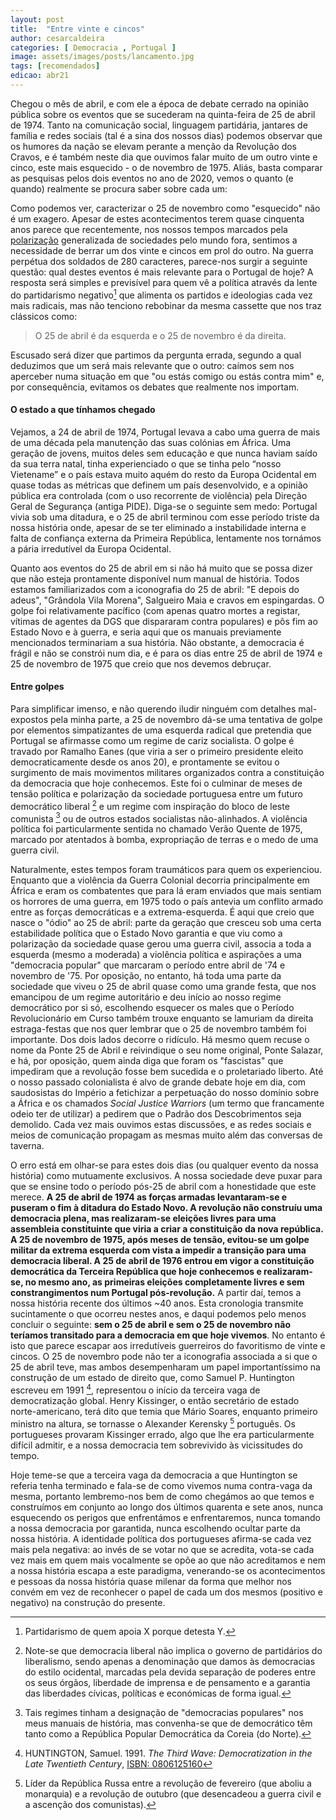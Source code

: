 ```yaml
---
layout: post
title:  "Entre vinte e cincos"
author: cesarcaldeira
categories: [ Democracia , Portugal ]
image: assets/images/posts/lancamento.jpg
tags: [recomendados]
edicao: abr21
---
```


Chegou o mês de abril, e com ele a época de debate cerrado na opinião pública sobre os eventos que se sucederam na quinta-feira de 25 de abril de 1974. Tanto na comunicação social, linguagem partidária, jantares de família e redes sociais (tal é a sina dos nossos dias) podemos observar que os humores da nação se elevam perante a menção da Revolução dos Cravos, e é também neste dia que ouvimos falar muito de um outro vinte e cinco, este mais esquecido - o de novembro de 1975. Aliás, basta comparar as pesquisas pelos dois eventos no ano de 2020, vemos o quanto (e quando) realmente se procura saber sobre cada um:

<script type="text/javascript" src="https://ssl.gstatic.com/trends_nrtr/2431_RC04/embed_loader.js"></script>
<script type="text/javascript">
  trends.embed.renderExploreWidget("TIMESERIES", {"comparisonItem":[{"keyword":"25 de abril","geo":"PT","time":"2020-01-01 2020-12-31"},{"keyword":"25 de novembro","geo":"PT","time":"2020-01-01 2020-12-31"}],"category":0,"property":""}, {"exploreQuery":"date=2020-01-01%202020-12-31&geo=PT&q=25%20de%20abril,25%20de%20novembro","guestPath":"https://trends.google.com:443/trends/embed/"});
</script>

Como podemos ver, caracterizar o 25 de novembro como "esquecido" não é um exagero. Apesar de estes acontecimentos terem quase cinquenta anos parece que recentemente, nos nossos tempos marcados pela [polarização](/edicao/abril-2020) generalizada de sociedades pelo mundo fora, sentimos a necessidade de berrar um dos vinte e cincos em prol do outro. Na guerra perpétua dos soldados de 280 caracteres, parece-nos surgir a seguinte questão: qual destes eventos é mais relevante para o Portugal de hoje? A resposta será simples e previsível para quem vê a política através da lente do partidarismo negativo[^1] que alimenta os partidos e ideologias cada vez mais radicais, mas não tenciono rebobinar da mesma cassette que nos traz clássicos como:

[^1]: Partidarismo de quem apoia X porque detesta Y.

> O 25 de abril é da esquerda e o 25 de novembro é da direita.

Escusado será dizer que partimos da pergunta errada, segundo a qual deduzimos que um será mais relevante que o outro: caímos sem nos aperceber numa situação em que "ou estás comigo ou estás contra mim" e, por consequência, evitamos os debates que realmente nos importam.

#### O estado a que tínhamos chegado

Vejamos, a 24 de abril de 1974, Portugal levava a cabo uma guerra de mais de uma década pela manutenção das suas colónias em África. Uma geração de jovens, muitos deles sem educação e que nunca haviam saído da sua terra natal, tinha experienciado o que se tinha pelo “nosso Vietename” e o país estava muito aquém do resto da Europa Ocidental em quase todas as métricas que definem um país desenvolvido, e a opinião pública era controlada (com o uso recorrente de violência) pela Direção Geral de Segurança (antiga PIDE). Diga-se o seguinte sem medo: Portugal vivia sob uma ditadura, e o 25 de abril terminou com esse período triste da nossa história onde, apesar de se ter eliminado a instabilidade interna e falta de confiança externa da Primeira República, lentamente nos tornámos a pária irredutível da Europa Ocidental.

Quanto aos eventos do 25 de abril em si não há muito que se possa dizer que não esteja prontamente disponível num manual de história. Todos estamos familiarizados com a iconografia do 25 de abril: "E depois do adeus", "Grândola Vila Morena", Salgueiro Maia e cravos em espingardas. O golpe foi relativamente pacífico (com apenas quatro mortes a registar, vítimas de agentes da DGS que dispararam contra populares) e pôs fim ao Estado Novo e à guerra, e seria aqui que os manuais previamente mencionados terminariam a sua história. Não obstante, a democracia é frágil e não se constrói num dia, e é para os dias entre 25 de abril de 1974 e 25 de novembro de 1975 que creio que nos devemos debruçar.

#### Entre golpes

Para simplificar imenso, e não querendo iludir ninguém com detalhes mal-expostos pela minha parte, a 25 de novembro dá-se uma tentativa de golpe por elementos simpatizantes de uma esquerda radical que pretendia que Portugal se afirmasse como um regime de cariz socialista. O golpe é travado por Ramalho Eanes (que viria a ser o primeiro presidente eleito democraticamente desde os anos 20), e prontamente se evitou o surgimento de mais movimentos militares organizados contra a constituição da democracia que hoje conhecemos. Este foi o culminar de meses de tensão política e polarização da sociedade portuguesa entre um futuro democrático liberal [^2] e um regime com inspiração do bloco de leste comunista [^3] ou de outros estados socialistas não-alinhados. A violência política foi particularmente sentida no chamado Verão Quente de 1975, marcado por atentados à bomba, expropriação de terras e o medo de uma guerra civil.

[^2]: Note-se que democracia liberal não implica o governo de partidários do liberalismo, sendo apenas a denominação que damos às democracias do estilo ocidental, marcadas pela devida separação de poderes entre os seus órgãos, liberdade de imprensa e de pensamento e a garantia das liberdades cívicas, políticas e económicas de forma igual.

[^3]: Tais regimes tinham a designação de "democracias populares" nos meus manuais de história, mas convenha-se que de democrático têm tanto como a República Popular Democrática da Coreia (do Norte).

Naturalmente, estes tempos foram traumáticos para quem os experienciou. Enquanto que a violência da Guerra Colonial decorria principalmente em África e eram os combatentes que para lá eram enviados que mais sentiam os horrores de uma guerra, em 1975 todo o país antevia um conflito armado entre as forças democráticas e a extrema-esquerda. É aqui que creio que nasce o "ódio" ao 25 de abril: parte da geração que cresceu sob uma certa estabilidade política que o Estado Novo garantia e que viu como a polarização da sociedade quase gerou uma guerra civil, associa a toda a esquerda (mesmo a moderada) a violência política e aspirações a uma "democracia popular" que marcaram o período entre abril de '74 e novembro de '75. Por oposição, no entanto, há toda uma parte da sociedade que viveu o 25 de abril quase como uma grande festa, que nos emancipou de um regime autoritário e deu início ao nosso regime democrático por si só, escolhendo esquecer os males que o Período Revolucionário em Curso também trouxe enquanto se lamuriam da direita estraga-festas que nos quer lembrar que o 25 de novembro também foi importante. Dos dois lados decorre o ridículo. Há mesmo quem recuse o nome da Ponte 25 de Abril e reivindique o seu nome original, Ponte Salazar, e há, por oposição, quem ainda diga que foram os "fascistas" que impediram que a revolução fosse bem sucedida e o proletariado liberto. Até o nosso passado colonialista é alvo de grande debate hoje em dia, com saudosistas do Império a fetichizar a perpetuação do nosso domínio sobre a África e os chamados _Social Justice Warriors_ (um termo que francamente odeio ter de utilizar) a pedirem que o Padrão dos Descobrimentos seja demolido. Cada vez mais ouvimos estas discussões, e as redes sociais e meios de comunicação propagam as mesmas muito além das conversas de taverna.

O erro está em olhar-se para estes dois dias (ou qualquer evento da nossa história) como mutuamente exclusivos. A nossa sociedade deve puxar para que se ensine todo o período pós-25 de abril com a honestidade que este merece. **A 25 de abril de 1974 as forças armadas levantaram-se e puseram o fim à ditadura do Estado Novo. A revolução não construíu uma democracia plena, mas realizaram-se eleições livres para uma assembleia constituinte que viria a criar a constituição da nova república. A 25 de novembro de 1975, após meses de tensão, evitou-se um golpe militar da extrema esquerda com vista a impedir a transição para uma democracia liberal. A 25 de abril de 1976 entrou em vigor a constituição democrática da Terceira República que hoje conhecemos e realizaram-se, no mesmo ano, as primeiras eleições completamente livres e sem constrangimentos num Portugal pós-revolução.** A partir daí, temos a nossa história recente dos últimos ~40 anos. Esta cronologia transmite sucintamente o que ocorreu nestes anos, e daqui podemos pelo menos concluir o seguinte: **sem o 25 de abril e sem o 25 de novembro não teríamos transitado para a democracia em que hoje vivemos**. No entanto é isto que parece escapar aos irredutíveis guerreiros do favoritismo de vinte e cincos. O 25 de novembro pode não ter a iconografia associada a si que o 25 de abril teve, mas ambos desempenharam um papel importantíssimo na construção de um estado de direito que, como Samuel P. Huntington escreveu em 1991 [^4], representou o início da terceira vaga de democratização global. Henry Kissinger, o então secretário de estado norte-americano, terá dito que temia que Mário Soares, enquanto primeiro ministro na altura, se tornasse o Alexander Kerensky [^5] português. Os portugueses provaram Kissinger errado, algo que lhe era particularmente difícil admitir, e a nossa democracia tem sobrevivido às vicissitudes do tempo.

[^4]: HUNTINGTON, Samuel. 1991. _The Third Wave: Democratization in the Late Twentieth Century_, [ISBN: 0806125160](https://www.amazon.com/s?k=0806125160)

[^5]: Líder da República Russa entre a revolução de fevereiro (que aboliu a monarquia) e a revolução de outubro (que desencadeou a guerra civil e a ascenção dos comunistas).


Hoje teme-se que a terceira vaga da democracia a que Huntington se referia tenha terminado e fala-se de como vivemos numa contra-vaga da mesma, portanto lembremo-nos bem de como chegámos ao que temos e construímos em conjunto ao longo dos últimos quarenta e sete anos, nunca esquecendo os perigos que enfrentámos e enfrentaremos, nunca tomando a nossa democracia por garantida, nunca escolhendo ocultar parte da nossa história. A identidade política dos portugueses afirma-se cada vez mais pela negativa: ao invés de se votar no que se acredita, vota-se cada vez mais em quem mais vocalmente se opõe ao que não acreditamos e nem a nossa história escapa a este paradigma, venerando-se os acontecimentos e pessoas da nossa história quase milenar da forma que melhor nos convém em vez de reconhecer o papel de cada um dos mesmos (positivo e negativo) na construção do presente.
